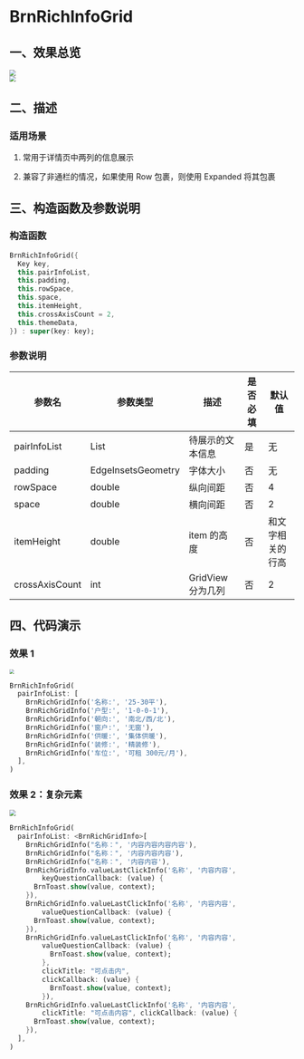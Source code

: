 # BrnRichInfoGrid

## 一、效果总览

<img src="./img/BrnRichInfoGridDemo1.png" style="zoom:67%;" />
<br />
<img src="./img/BrnRichInfoGridDemo2.png" style="zoom:67%;" />

## 二、描述

### 适用场景

1. 常用于详情页中两列的信息展示

2. 兼容了非通栏的情况，如果使用 Row 包裹，则使用 Expanded 将其包裹

## 三、构造函数及参数说明

### 构造函数

```dart
BrnRichInfoGrid({
  Key key,
  this.pairInfoList,
  this.padding,
  this.rowSpace,
  this.space,
  this.itemHeight,
  this.crossAxisCount = 2,
  this.themeData,
}) : super(key: key);
```

### 参数说明

| **参数名**     | **参数类型**       | **描述**          | **是否必填** | **默认值**       |
| -------------- | ------------------ | ----------------- | ------------ | ---------------- |
| pairInfoList   | List               | 待展示的文本信息  | 是           | 无               |
| padding        | EdgeInsetsGeometry | 字体大小          | 否           | 无               |
| rowSpace       | double             | 纵向间距          | 否           | 4                |
| space          | double             | 横向间距          | 否           | 2                |
| itemHeight     | double             | item 的高度       | 否           | 和文字相关的行高 |
| crossAxisCount | int                | GridView 分为几列 | 否           | 2                |

## 四、代码演示

### 效果 1

<img src="./img/BrnRichInfoGridDemo1.png" style="zoom:50%;" />

```dart
BrnRichInfoGrid(
  pairInfoList: [
    BrnRichGridInfo('名称:', '25-30平'),
    BrnRichGridInfo('户型:', '1-0-0-1'),
    BrnRichGridInfo('朝向:', '南北/西/北'),
    BrnRichGridInfo('窗户:', '无窗'),
    BrnRichGridInfo('供暖:', '集体供暖'),
    BrnRichGridInfo('装修:', '精装修'),
    BrnRichGridInfo('车位:', '可租 300元/月'),
  ],
)
```

### 效果 2：复杂元素

<img src="./img/BrnRichInfoGridDemo2.png" style="zoom:67%;" />

```dart
BrnRichInfoGrid(
  pairInfoList: <BrnRichGridInfo>[
    BrnRichGridInfo("名称：", '内容内容内容内容'),
    BrnRichGridInfo("名称：", '内容内容内容'),
    BrnRichGridInfo("名称：", '内容内容'),
    BrnRichGridInfo.valueLastClickInfo('名称', '内容内容',
        keyQuestionCallback: (value) {
      BrnToast.show(value, context);
    }),
    BrnRichGridInfo.valueLastClickInfo('名称', '内容内容',
        valueQuestionCallback: (value) {
      BrnToast.show(value, context);
    }),
    BrnRichGridInfo.valueLastClickInfo('名称', '内容内容',
        valueQuestionCallback: (value) {
          BrnToast.show(value, context);
        },
        clickTitle: "可点击内",
        clickCallback: (value) {
          BrnToast.show(value, context);
        }),
    BrnRichGridInfo.valueLastClickInfo('名称', '内容内容',
        clickTitle: "可点击内容", clickCallback: (value) {
      BrnToast.show(value, context);
    }),
  ],
)
```
